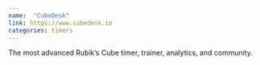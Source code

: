 ```yaml
---
name:  "CubeDesk"
link: https://www.cubedesk.io
categories: timers
---
```


The most advanced Rubik’s Cube timer, trainer, analytics, and community.
